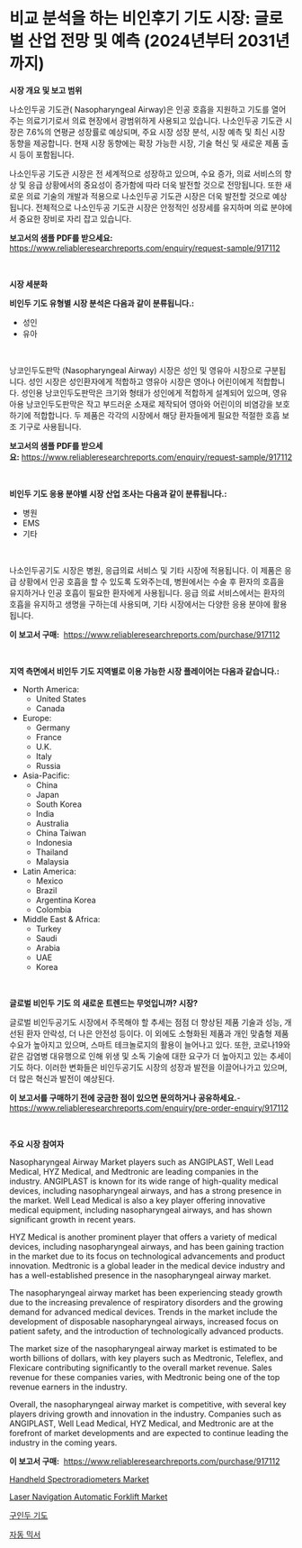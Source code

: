 <p><h1>비교 분석을 하는 비인후기 기도 시장: 글로벌 산업 전망 및 예측 (2024년부터 2031년까지)</h1></p><p><strong>시장 개요 및 보고 범위</strong></p>
<p><p>나소인두공 기도관( Nasopharyngeal Airway)은 인공 호흡을 지원하고 기도를 열어주는 의료기기로서 의료 현장에서 광범위하게 사용되고 있습니다. 나소인두공 기도관 시장은 7.6%의 연평균 성장률로 예상되며, 주요 시장 성장 분석, 시장 예측 및 최신 시장 동향을 제공합니다. 현재 시장 동향에는 확장 가능한 시장, 기술 혁신 및 새로운 제품 출시 등이 포함됩니다.</p><p>나소인두공 기도관 시장은 전 세계적으로 성장하고 있으며, 수요 증가, 의료 서비스의 향상 및 응급 상황에서의 중요성이 증가함에 따라 더욱 발전할 것으로 전망됩니다. 또한 새로운 의료 기술의 개발과 적용으로 나소인두공 기도관 시장은 더욱 발전할 것으로 예상됩니다. 전체적으로 나소인두공 기도관 시장은 안정적인 성장세를 유지하며 의료 분야에서 중요한 장비로 자리 잡고 있습니다.</p></p>
<p><strong>보고서의 샘플 PDF를 받으세요:</strong> <a href="https://www.reliableresearchreports.com/enquiry/request-sample/917112">https://www.reliableresearchreports.com/enquiry/request-sample/917112</a></p>
<p>&nbsp;</p>
<p><strong>시장 세분화</strong></p>
<p><strong>비인두 기도 유형별 시장 분석은 다음과 같이 분류됩니다.:</strong></p>
<p><ul><li>성인</li><li>유아</li></ul></p>
<p>&nbsp;</p>
<p><p>낭코인두도판막 (Nasopharyngeal Airway) 시장은 성인 및 영유아 시장으로 구분됩니다. 성인 시장은 성인환자에게 적합하고 영유아 시장은 영아나 어린이에게 적합합니다. 성인용 낭코인두도판막은 크기와 형태가 성인에게 적합하게 설계되어 있으며, 영유아용 낭코인두도판막은 작고 부드러운 소재로 제작되어 영아와 어린이의 비염강을 보호하기에 적합합니다. 두 제품은 각각의 시장에서 해당 환자들에게 필요한 적절한 호흡 보조 기구로 사용됩니다.</p></p>
<p><strong>보고서의 샘플 PDF를 받으세요:</strong>&nbsp;<a href="https://www.reliableresearchreports.com/enquiry/request-sample/917112">https://www.reliableresearchreports.com/enquiry/request-sample/917112</a></p>
<p>&nbsp;</p>
<p><strong> 비인두 기도 응용 분야별 시장 산업 조사는 다음과 같이 분류됩니다.:</strong></p>
<p><ul><li>병원</li><li>EMS</li><li>기타</li></ul></p>
<p>&nbsp;</p>
<p><p>나소인두공기도 시장은 병원, 응급의료 서비스 및 기타 시장에 적용됩니다. 이 제품은 응급 상황에서 인공 호흡을 할 수 있도록 도와주는데, 병원에서는 수술 후 환자의 호흡을 유지하거나 인공 호흡이 필요한 환자에게 사용됩니다. 응급 의료 서비스에서는 환자의 호흡을 유지하고 생명을 구하는데 사용되며, 기타 시장에서는 다양한 응용 분야에 활용됩니다.</p></p>
<p><strong>이 보고서 구매:</strong>&nbsp; <a href="https://www.reliableresearchreports.com/purchase/917112">https://www.reliableresearchreports.com/purchase/917112</a></p>
<p>&nbsp;</p>
<p><strong>지역 측면에서 비인두 기도 지역별로 이용 가능한 시장 플레이어는 다음과 같습니다.:</strong></p>
<p><ul>
    <li>
        North America:
        <ul>
            <li>United States</li>
            <li>Canada</li>
        </ul>
    </li>
    <li>
        Europe:
        <ul>
            <li>Germany</li>
            <li>France</li>
            <li>U.K.</li>
            <li>Italy</li>
            <li>Russia</li>
        </ul>
    </li>
    <li>
        Asia-Pacific:
        <ul>
            <li>China</li>
            <li>Japan</li>
            <li>South Korea</li>
            <li>India</li>
            <li>Australia</li>
            <li>China Taiwan</li>
            <li>Indonesia</li>
            <li>Thailand</li>
            <li>Malaysia</li>
        </ul>
    </li>
    <li>
        Latin America:
        <ul>
            <li>Mexico</li>
            <li>Brazil</li>
            <li>Argentina Korea</li>
            <li>Colombia</li>
        </ul>
    </li>
    <li>
        Middle East & Africa:
        <ul>
            <li>Turkey</li>
            <li>Saudi</li>
            <li>Arabia</li>
            <li>UAE</li>
            <li>Korea</li>
        </ul>
    </li>
    </ul></p>
<p>&nbsp;</p>
<p><strong>글로벌 비인두 기도 의 새로운 트렌드는 무엇입니까? 시장?</strong></p>
<p><p>글로벌 비인두공기도 시장에서 주목해야 할 추세는 점점 더 향상된 제품 기술과 성능, 개선된 환자 안락성, 더 나은 안전성 등이다. 이 외에도 소형화된 제품과 개인 맞춤형 제품 수요가 높아지고 있으며, 스마트 테크놀로지의 활용이 늘어나고 있다. 또한, 코로나19와 같은 감염병 대유행으로 인해 위생 및 소독 기술에 대한 요구가 더 높아지고 있는 추세이기도 하다. 이러한 변화들은 비인두공기도 시장의 성장과 발전을 이끌어나가고 있으며, 더 많은 혁신과 발전이 예상된다.</p></p>
<p><strong>이 보고서를 구매하기 전에 궁금한 점이 있으면 문의하거나 공유하세요.</strong>- <a href="https://www.reliableresearchreports.com/enquiry/pre-order-enquiry/917112">https://www.reliableresearchreports.com/enquiry/pre-order-enquiry/917112</a></p>
<p>&nbsp;</p>
<p><strong>주요 시장 참여자</strong></p>
<p><p>Nasopharyngeal Airway Market players such as ANGIPLAST, Well Lead Medical, HYZ Medical, and Medtronic are leading companies in the industry. ANGIPLAST is known for its wide range of high-quality medical devices, including nasopharyngeal airways, and has a strong presence in the market. Well Lead Medical is also a key player offering innovative medical equipment, including nasopharyngeal airways, and has shown significant growth in recent years.</p><p>HYZ Medical is another prominent player that offers a variety of medical devices, including nasopharyngeal airways, and has been gaining traction in the market due to its focus on technological advancements and product innovation. Medtronic is a global leader in the medical device industry and has a well-established presence in the nasopharyngeal airway market.</p><p>The nasopharyngeal airway market has been experiencing steady growth due to the increasing prevalence of respiratory disorders and the growing demand for advanced medical devices. Trends in the market include the development of disposable nasopharyngeal airways, increased focus on patient safety, and the introduction of technologically advanced products.</p><p>The market size of the nasopharyngeal airway market is estimated to be worth billions of dollars, with key players such as Medtronic, Teleflex, and Flexicare contributing significantly to the overall market revenue. Sales revenue for these companies varies, with Medtronic being one of the top revenue earners in the industry.</p><p>Overall, the nasopharyngeal airway market is competitive, with several key players driving growth and innovation in the industry. Companies such as ANGIPLAST, Well Lead Medical, HYZ Medical, and Medtronic are at the forefront of market developments and are expected to continue leading the industry in the coming years.</p></p>
<p><strong>이 보고서 구매:</strong>&nbsp;&nbsp;<a href="https://www.reliableresearchreports.com/purchase/917112">https://www.reliableresearchreports.com/purchase/917112</a></p>
<p><p><a href="https://issuu.com/reportprime-2/docs/handheld-spectroradiometers-market-size-2030.pptx">Handheld Spectroradiometers Market</a></p><p><a href="https://issuu.com/reportprime-2/docs/laser-navigation-automatic-forklift-market-size-20">Laser Navigation Automatic Forklift Market</a></p><p><a href="https://github.com/vsap75a286l/Market-Research-Report-List-1/blob/main/8241814183233.md">구인두 기도</a></p><p><a href="https://github.com/idcefvhkdut6/Market-Research-Report-List-1/blob/main/3960729183232.md">자동 믹서</a></p></p>
